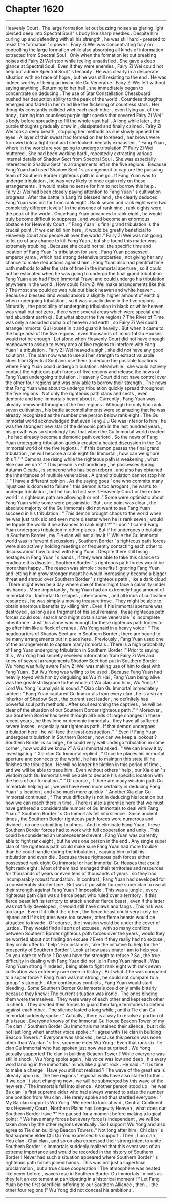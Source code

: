
# Chapter 1620


---

Heavenly Court .
The large formation let out buzzing noises as glaring light pierced deep into Spectral Soul ’ s body like sharp needles .
Despite him curling up and defending with all his strength , he was still hard - pressed to resist the formation ’ s power .
Fairy Zi Wei was concentrating fully on controlling the large formation while also absorbing all kinds of information extracted from Spectral Soul .
Only when the formation let out breaking noises did Fairy Zi Wei stop while feeling unsatisfied . She gave a deep glance at Spectral Soul .
Even if they were enemies , Fairy Zi Wei could not help but admire Spectral Soul ’ s tenacity .
He was clearly in a desperate situation with no trace of hope , but he was still resisting to the end . He was indeed worthy of being an invincible Gu Venerable .
Fairy Zi Wei left without saying anything .
Returning to her hall , she immediately began to concentrate on deducing . The use of Star Constellation Chessboard pushed her deduction ability to the peak of the world .
Countless thoughts emerged and faded in her mind like the flickering of countless stars . Her thoughts constantly collided with each each other , even flying out of the body , turning into countless purple light specks that covered Fairy Zi Wei ’ s body before spreading to fill the whole vast hall .
A long while later , the purple thoughts gradually drew in , dissipated and finally calmed . Fairy Zi Wei took a deep breath , stopping her methods as she slowly opened her eyes .
A layer of thin sweat had formed on her forehead , her brows were furrowed into a tight knot and she looked mentally exhausted .
“ Fang Yuan , where in the world are you going to undergo tribulation ?” Fairy Zi Wei muttered .
She had been working hard , repeatedly extracting various internal details of Shadow Sect from Spectral Soul . She was especially interested in Shadow Sect ’ s arrangements left in the five regions .
Because Fang Yuan had used Shadow Sect ’ s arrangement to capture the pursuing team of Southern Border righteous path in one go . If Fang Yuan was to undergo tribulation , he was very likely to once again rely on these arrangements . It would make no sense for him to not borrow this help .
Fairy Zi Wei had been closely paying attention to Fang Yuan ’ s cultivation progress . After the battle in Lang Ya blessed land , she clearly deduced Fang Yuan was not far from rank eight .
Rank seven and rank eight were two completely different levels !
In the absence of rank nine , rank eights were the peak of the world .
Once Fang Yuan advances to rank eight , he would truly become difficult to suppress , and would become an enormous obstacle for Heavenly Court .
“ Fang Yuan ’ s final grand tribulation is the crucial point . If we can kill him here , it would be greatly beneficial to Heavenly Court and people all over the world .”
Fairy Zi Wei was not going to let go of any chance to kill Fang Yuan , but she found this matter was extremely troubling .
Because she could not tell the specific time and location of Fang Yuan ’ s tribulation for sure .
Fang Yuan possessed emperor yama , which had strong defensive properties , not giving her any chance to make deductions against him .
Fang Yuan also had plentiful time path methods to alter the rate of time in the immortal aperture , so it could not be estimated when he was going to undergo the final grand tribulation .
Fang Yuan also had Fixed Immortal Travel and could undergo his tribulation anywhere in the world . How could Fairy Zi Wei make arrangements like this ?
The most she could do was rule out black heaven and white heaven .
Because a blessed land would absorb a slightly higher amount of earth qi when undergoing tribulation , so it was usually done in the five regions .
Naturally , the possibility of undergoing tribulation in black or white heaven was small but not zero , there were several areas which were special and had abundant earth qi .
But what about the five regions ?
The River of Time was only a secluded domain of heaven and earth , so Fairy Zi Wei could arrange Immortal Gu Houses in it and guard it heavily .
But when it came to the huge area of the five regions , even thousands of Immortal Gu Houses would not be enough . Let alone when Heavenly Court did not have enough manpower to assign to every area of five regions to interfere with Fang Yuan ’ s tribulation .
Fairy Zi Wei heaved a sigh , she did not have any good solutions .
The plan now was to use all her strength to extract valuable clues from Spectral Soul and use them to deduce the possible locations where Fang Yuan could undergo tribulation . Meanwhile , she would actively contact the righteous path forces of five regions and release the news of Fang Yuan undergoing tribulation . Heavenly Court did not have control over the other four regions and was only able to borrow their strength .
The news that Fang Yuan was about to undergo tribulation quickly spread throughout the five regions .
Not only the righteous path clans and sects , even demonic and lone immortals heard about it .
Currently , Fang Yuan was already renowned throughout the five regions . Although he only had rank seven cultivation , his battle accomplishments were so amazing that he was already recognized as the number one person below rank eight . The Gu Immortal world acknowledged that even Feng Jiu Ge was inferior to him , he was the strongest new star of the demonic path in the last hundred years , his growth was so shockingly fast that when the Gu Immortal world reacted , he had already become a demonic path overlord .
So the news of Fang Yuan undergoing tribulation quickly created a heated discussion in the Gu Immortal world of the five regions .
“ If this demon passes the final grand tribulation , he will become a rank eight Gu Immortal , how can we ignore this ?!”
“ Demons are rising while the righteous path is weakening , what else can we do ?”
“ This person is extraordinary , he possesses Spring Autumn Cicada , is someone who has been reborn , and also has obtained the inheritances of multiple venerables . A grand tribulation cannot stop him .”
“ I have a different opinion . As the saying goes ‘ one who commits many injustices is doomed to failure ’, this demon is too arrogant , he wants to undergo tribulation , but he has to first see if Heavenly Court or the entire world ’ s righteous path are allowing it or not .”
Some were optimistic about Fang Yuan while some were pessimistic . But , one point was clear , the absolute majority of the Gu Immortals did not want to see Fang Yuan succeed in his tribulation .
“ This demon brought chaos to the world when he was just rank six and even more disaster when he is rank seven , would he topple the world if he advances to rank eight ?”
“ I don ’ t care if Fang Yuan undergoes tribulation in other places . But if he undergoes tribulation in Southern Border , my Tie clan will not allow it !”
While the Gu Immortal world was in fervent discussions , Southern Border ’ s righteous path forces were also actively holding meetings or frequently contacting each other to discuss about how to deal with Fang Yuan .
Despite there still being hostages in Fang Yuan ’ s hands , if they were able to take this chance to eradicate this disaster , Southern Border ’ s righteous path forces would be more than happy .
The reason was simple : benefits !
Ignoring Fang Yuan and letting him grow stronger meant he would increasingly become a bigger threat and shroud over Southern Border ’ s righteous path , like a dark cloud . There might even be a day where one of them might face a calamity under his hands .
More importantly , Fang Yuan had an extremely huge amount of Immortal Gu , Immortal Gu recipes , inheritances , and all kinds of cultivation resources , he was simply a moving treasure trove . They might be able to obtain enormous benefits by killing him . Even if his immortal aperture was destroyed , as long as a fragment of his soul remains , these righteous path forces could soul search and might obtain some venerable ’ s incomplete inheritance . Just this alone was enough for these righteous path forces to go after him like a flock of cranes .
Wu Yong said in a heavy voice : “ The headquarters of Shadow Sect are in Southern Border , there are bound to be many arrangements put in place here . Previously , Fang Yuan used one of the arrangements to capture many immortals . There is a high probability of Fang Yuan undergoing tribulation in Southern Border !”
Prior to saying this , Wu Yong had secretly received information from Fairy Zi Wei and knew of several arrangements Shadow Sect had put in Southern Border .
Wu Yong was fully aware Fairy Zi Wei was making use of him to deal with Fang Yuan . But Wu Yong was willing to be used . Because Fang Yuan had heavily toyed with him by disguising as Wu Yi Hai , Fang Yuan being alive was the greatest disgrace to the whole of Wu clan and him , Wu Yong !
“ Lord Wu Yong ’ s analysis is sound .” Qiao clan Gu Immortal immediately added : “ Fang Yuan captured Gu Immortals from every clan , he is also an inheritor of Shadow Sect , the current sect leader , he definitely has powerful soul path methods . After soul searching the captives , he will be clear of the situation of our Southern Border righteous path .”
“ Moreover , our Southern Border has been through all kinds of large changes in these recent years , be they lone or demonic immortals , they have all suffered severe losses , especially our righteous path . If that demon undergoes tribulation here , he will face the least obstruction .”
“ Even if Fang Yuan undergoes tribulation in Southern Border , how can we keep a lookout ? Southern Border is so large , he could very well undergo tribulation in some corner , how would we know ?” A Gu Immortal asked .
“ We can know it by investigating .” Xia clan Gu Immortal replied , “ Once he places his immortal aperture and connects to the world , he has to maintain this state till he finishes the tribulation . He will no longer be hidden in this period of time , and we will be able to trace him . Even without others ’ help , our Xia clan ’ s wisdom path Gu Immortals will be able to deduce his specific location with the help of our formation .”
“ Of course , if there are many wisdom path Gu Immortals helping us , we will have even more certainty in deducing Fang Yuan ’ s location , and also much more quickly .” Another Xia clan Gu Immortal continued , “ The true difficulty is not in deducing his location but how we can reach there in time . There is also a premise here that we must have gathered a considerable number of Gu Immortals to deal with Fang Yuan .”
Southern Border ’ s Gu Immortals fell into silence .
Since ancient times , the Southern Border righteous path forces were numerous and divided , no one submitting to others . And to eliminate Fang Yuan , these Southern Border forces had to work with full cooperation and unity .
This could be considered an unprecedented event .
Fang Yuan was currently able to fight rank eight , but he was one person in the end . Any single super clan of the righteous path could make sure Fang Yuan had more trouble than he could handle during the tribulation , causing him to fail his tribulation and even die .
Because these righteous path forces either possessed rank eight Gu Immortal or had Immortal Gu Houses that could fight rank eight . Most of them had managed their territories and resources for thousands of years or even tens of thousands of years , so they had incomparably robust foundation . In contrast , Fang Yuan had developed for a considerably shorter time .
But was it possible for one super clan to use all their strength against Fang Yuan ?
Impossible .
This was a jungle , every righteous path clan was a fierce beast who ruled over a territory . If this fierce beast left its territory to attack another fierce beast , even if the latter was not fully developed , it would still have claws and fangs .
This risk was too large .
Even if it killed the other , the fierce beast could very likely be injured and if its injuries were too severe , other fierce beasts would be attracted to invade .
Of course , the invasion would be under the cover of justice . They would find all sorts of excuses , with so many conflicts between Southern Border righteous path forces over the years , would they be worried about not finding an excuse ?
Even if they really had no excuse , they could offer to ‘ help ’. For instance , take the initiative to help for the ‘ prosperity of Southern Border ’. Look at how passionate I am to help you . Do you dare to refuse ? Do you have the strength to refuse ?
So , the true difficulty in dealing with Fang Yuan did not lie in Fang Yuan himself .
Was Fang Yuan strong ?
Indeed , being able to fight rank eight with rank seven cultivation was extremely rare even in history .
But what if he was compared to a super force ?
Fang Yuan was not strong , he could not compare to a group ’ s strength . After continuous conflicts , Fang Yuan would start bleeding .
Some Southern Border Gu Immortals could only smile bitterly because they knew : The current situation was ironic . The ones binding them were themselves . They were wary of each other and kept each other in check . They divided their forces to guard their large territories to defend against each other .
The silence lasted a long while , until a Tie clan Gu Immortal suddenly spoke : “ Actually , there is a way to resolve a portion of this issue . Everyone knows of the Immortal Gu House Beacon Tower of my Tie clan .”
Southern Border Gu Immortals maintained their silence , but it did not last long when another voice spoke : “ I agree with Tie clan in building Beacon Towers .”
Everyone was shocked , because this person was none other than Wu clan ’ s first supreme elder Wu Yong !
Even that rank six Tie clan Gu Immortal who had spoken just now was surprised . Wu Yong actually supported Tie clan in building Beacon Tower ?
While everyone was still in shock , Wu Yong spoke again , his voice was low and deep , his every word landing in the immortals ’ minds like a giant rock .
He said : “ It is time to make a change . Have you still not realized ? The wave of the great era is already upon us , the five regions ’ regional walls have also started to thin . If we don ’ t start changing now , we will be submerged by this wave of the new era .”
The immortals fell into silence .
Another person stood up , he was Ba clan ’ s first supreme elder who had always wanted to seize the number one position from Wu clan .
He rarely spoke and thus startled everyone : “ My Ba clan supports Wu Yong . We need to look ahead , Central Continent has Heavenly Court , Northern Plains has Longevity Heaven , what does our Southern Border have ?”
He paused for a moment before making a logical point : “ We have many forces but every force is independent , we will be taken down by the other regions eventually . So I support Wu Yong and also agree to Tie clan building Beacon Towers .”
Not long after him , Chi clan ’ s first supreme elder Chi Qu You expressed his support .
Then , Luo clan , Hou clan , Chai clan , and so on also expressed their strong intent to unite .
Southern Border ’ s immortals suddenly realized that this event was of an extreme importance and would be recorded in the history of Southern Border !
Never had such a situation appeared where Southern Border ’ s righteous path forces joined hands . This was not just a superficial proclamation , but a true close cooperation !
The atmosphere was heated like never before , waves rose in Southern Border Gu Immortals ’ minds as they felt an excitement at participating in a historical moment !
“ Let Fang Yuan be the first sacrificial offering to our Southern Alliance , then … the other four regions !” Wu Yong did not conceal his ambitions .

---

